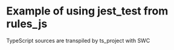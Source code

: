 # Example of using jest_test from rules_js

TypeScript sources are transpiled by ts_project with SWC
